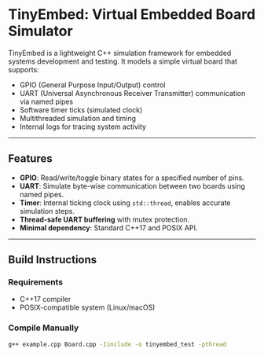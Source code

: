 # TinyEmbed: Virtual Embedded Board Simulator

TinyEmbed is a lightweight C++ simulation framework for embedded systems development and testing. It models a simple virtual board that supports:

- GPIO (General Purpose Input/Output) control
- UART (Universal Asynchronous Receiver Transmitter) communication via named pipes
- Software timer ticks (simulated clock)
- Multithreaded simulation and timing
- Internal logs for tracing system activity

---

## Features

- **GPIO**: Read/write/toggle binary states for a specified number of pins.
- **UART**: Simulate byte-wise communication between two boards using named pipes.
- **Timer**: Internal ticking clock using `std::thread`, enables accurate simulation steps.
- **Thread-safe UART buffering** with mutex protection.
- **Minimal dependency**: Standard C++17 and POSIX API.

---


## Build Instructions

### Requirements

- C++17 compiler
- POSIX-compatible system (Linux/macOS)

### Compile Manually

```bash
g++ example.cpp Board.cpp -Iinclude -o tinyembed_test -pthread
